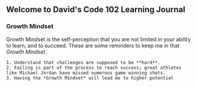 ## Welcome to David's Code 102 Learning Journal 


### Growth Mindset
Growth Mindset is the self-perception that you are not limited in your ability to learn, and to succeed.
These are some reminders to keep me in that *Growth Mindset*.
    
    1. Understand that challenges are supposed to be **hard**.
    2. Failing is part of the process to reach success; great athletes like Michael Jordan have missed numerous game winning shots.
    3. Having the *Growth Mindset* will lead me to higher potential


